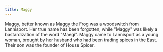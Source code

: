 ```yaml
---
title: Maggy
---
```


Maggy, better known as Maggy the Frog was a woodswitch from Lannisport. Her true name has been forgotten, while "Maggy" was likely a bastardization of the word "Maegi". Maggy came to Lannisport as a young woman, brought by her husband who had been trading spices in the East. Their son was the founder of House Spicer. 


